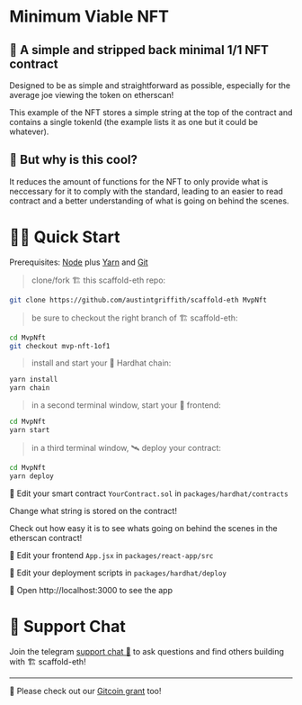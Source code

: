 # Minimum Viable NFT

## 📀 A simple and stripped back minimal 1/1 NFT contract

Designed to be as simple and straightforward as possible, especially for the average joe viewing the token on etherscan!

This example of the NFT stores a simple string at the top of the contract and contains a single tokenId (the example lists it as one but it could be whatever). 

## 🤔 But why is this cool?

It reduces the amount of functions for the NFT to only provide what is neccessary for it to comply with the standard, leading to an easier to read contract and a better understanding of what is going on behind the scenes.

# 🏄‍♂️ Quick Start

Prerequisites: [Node](https://nodejs.org/dist/latest-v12.x/) plus [Yarn](https://classic.yarnpkg.com/en/docs/install/) and [Git](https://git-scm.com/downloads)

> clone/fork 🏗 this scaffold-eth repo:

```bash
git clone https://github.com/austintgriffith/scaffold-eth MvpNft
```

> be sure to checkout the right branch of 🏗 scaffold-eth:

```bash
cd MvpNft 
git checkout mvp-nft-1of1
```

> install and start your 👷‍ Hardhat chain:

```bash
yarn install
yarn chain
```

> in a second terminal window, start your 📱 frontend:

```bash
cd MvpNft 
yarn start
```

> in a third terminal window, 🛰 deploy your contract:

```bash
cd MvpNft 
yarn deploy
```

🔏 Edit your smart contract `YourContract.sol` in `packages/hardhat/contracts`

Change what string is stored on the contract!

Check out how easy it is to see whats going on behind the scenes in the etherscan contract!

📝 Edit your frontend `App.jsx` in `packages/react-app/src`

💼 Edit your deployment scripts in `packages/hardhat/deploy`

📱 Open http://localhost:3000 to see the app



# 💬 Support Chat

Join the telegram [support chat 💬](https://t.me/joinchat/KByvmRe5wkR-8F_zz6AjpA) to ask questions and find others building with 🏗 scaffold-eth!

---

🙏 Please check out our [Gitcoin grant](https://gitcoin.co/grants/2851/scaffold-eth) too!
